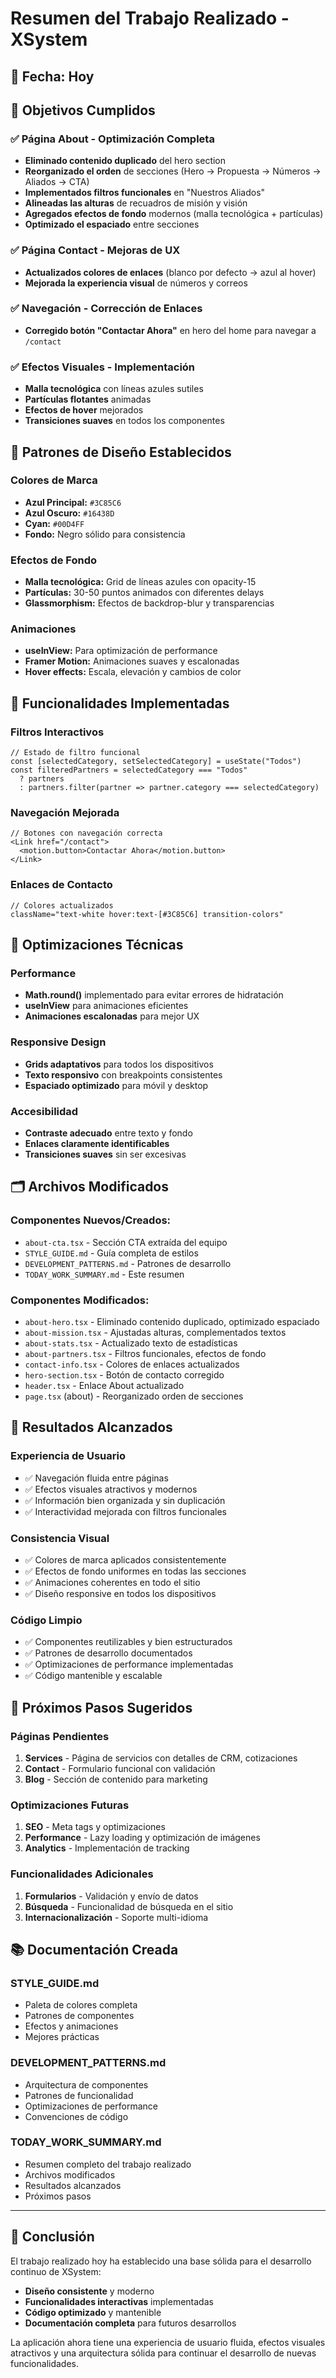 # Resumen del Trabajo Realizado - XSystem

## 📅 **Fecha:** Hoy

## 🎯 **Objetivos Cumplidos**

### ✅ **Página About - Optimización Completa**
- **Eliminado contenido duplicado** del hero section
- **Reorganizado el orden** de secciones (Hero → Propuesta → Números → Aliados → CTA)
- **Implementados filtros funcionales** en "Nuestros Aliados"
- **Alineadas las alturas** de recuadros de misión y visión
- **Agregados efectos de fondo** modernos (malla tecnológica + partículas)
- **Optimizado el espaciado** entre secciones

### ✅ **Página Contact - Mejoras de UX**
- **Actualizados colores de enlaces** (blanco por defecto → azul al hover)
- **Mejorada la experiencia visual** de números y correos

### ✅ **Navegación - Corrección de Enlaces**
- **Corregido botón "Contactar Ahora"** en hero del home para navegar a `/contact`

### ✅ **Efectos Visuales - Implementación**
- **Malla tecnológica** con líneas azules sutiles
- **Partículas flotantes** animadas
- **Efectos de hover** mejorados
- **Transiciones suaves** en todos los componentes

## 🎨 **Patrones de Diseño Establecidos**

### **Colores de Marca**
- **Azul Principal:** `#3C85C6`
- **Azul Oscuro:** `#16438D`
- **Cyan:** `#00D4FF`
- **Fondo:** Negro sólido para consistencia

### **Efectos de Fondo**
- **Malla tecnológica:** Grid de líneas azules con opacity-15
- **Partículas:** 30-50 puntos animados con diferentes delays
- **Glassmorphism:** Efectos de backdrop-blur y transparencias

### **Animaciones**
- **useInView:** Para optimización de performance
- **Framer Motion:** Animaciones suaves y escalonadas
- **Hover effects:** Escala, elevación y cambios de color

## 🔧 **Funcionalidades Implementadas**

### **Filtros Interactivos**
```tsx
// Estado de filtro funcional
const [selectedCategory, setSelectedCategory] = useState("Todos")
const filteredPartners = selectedCategory === "Todos" 
  ? partners 
  : partners.filter(partner => partner.category === selectedCategory)
```

### **Navegación Mejorada**
```tsx
// Botones con navegación correcta
<Link href="/contact">
  <motion.button>Contactar Ahora</motion.button>
</Link>
```

### **Enlaces de Contacto**
```tsx
// Colores actualizados
className="text-white hover:text-[#3C85C6] transition-colors"
```

## 📱 **Optimizaciones Técnicas**

### **Performance**
- **Math.round()** implementado para evitar errores de hidratación
- **useInView** para animaciones eficientes
- **Animaciones escalonadas** para mejor UX

### **Responsive Design**
- **Grids adaptativos** para todos los dispositivos
- **Texto responsivo** con breakpoints consistentes
- **Espaciado optimizado** para móvil y desktop

### **Accesibilidad**
- **Contraste adecuado** entre texto y fondo
- **Enlaces claramente identificables**
- **Transiciones suaves** sin ser excesivas

## 🗂️ **Archivos Modificados**

### **Componentes Nuevos/Creados:**
- `about-cta.tsx` - Sección CTA extraída del equipo
- `STYLE_GUIDE.md` - Guía completa de estilos
- `DEVELOPMENT_PATTERNS.md` - Patrones de desarrollo
- `TODAY_WORK_SUMMARY.md` - Este resumen

### **Componentes Modificados:**
- `about-hero.tsx` - Eliminado contenido duplicado, optimizado espaciado
- `about-mission.tsx` - Ajustadas alturas, complementados textos
- `about-stats.tsx` - Actualizado texto de estadísticas
- `about-partners.tsx` - Filtros funcionales, efectos de fondo
- `contact-info.tsx` - Colores de enlaces actualizados
- `hero-section.tsx` - Botón de contacto corregido
- `header.tsx` - Enlace About actualizado
- `page.tsx` (about) - Reorganizado orden de secciones

## 🎯 **Resultados Alcanzados**

### **Experiencia de Usuario**
- ✅ Navegación fluida entre páginas
- ✅ Efectos visuales atractivos y modernos
- ✅ Información bien organizada y sin duplicación
- ✅ Interactividad mejorada con filtros funcionales

### **Consistencia Visual**
- ✅ Colores de marca aplicados consistentemente
- ✅ Efectos de fondo uniformes en todas las secciones
- ✅ Animaciones coherentes en todo el sitio
- ✅ Diseño responsive en todos los dispositivos

### **Código Limpio**
- ✅ Componentes reutilizables y bien estructurados
- ✅ Patrones de desarrollo documentados
- ✅ Optimizaciones de performance implementadas
- ✅ Código mantenible y escalable

## 🚀 **Próximos Pasos Sugeridos**

### **Páginas Pendientes**
1. **Services** - Página de servicios con detalles de CRM, cotizaciones
2. **Contact** - Formulario funcional con validación
3. **Blog** - Sección de contenido para marketing

### **Optimizaciones Futuras**
1. **SEO** - Meta tags y optimizaciones
2. **Performance** - Lazy loading y optimización de imágenes
3. **Analytics** - Implementación de tracking

### **Funcionalidades Adicionales**
1. **Formularios** - Validación y envío de datos
2. **Búsqueda** - Funcionalidad de búsqueda en el sitio
3. **Internacionalización** - Soporte multi-idioma

## 📚 **Documentación Creada**

### **STYLE_GUIDE.md**
- Paleta de colores completa
- Patrones de componentes
- Efectos y animaciones
- Mejores prácticas

### **DEVELOPMENT_PATTERNS.md**
- Arquitectura de componentes
- Patrones de funcionalidad
- Optimizaciones de performance
- Convenciones de código

### **TODAY_WORK_SUMMARY.md**
- Resumen completo del trabajo realizado
- Archivos modificados
- Resultados alcanzados
- Próximos pasos

---

## 🎉 **Conclusión**

El trabajo realizado hoy ha establecido una base sólida para el desarrollo continuo de XSystem:

- **Diseño consistente** y moderno
- **Funcionalidades interactivas** implementadas
- **Código optimizado** y mantenible
- **Documentación completa** para futuros desarrollos

La aplicación ahora tiene una experiencia de usuario fluida, efectos visuales atractivos y una arquitectura sólida para continuar el desarrollo de nuevas funcionalidades.


